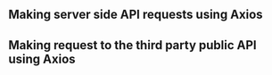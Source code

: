 ## Making server side API requests using Axios 
## Making request to the third party public API using Axios 
